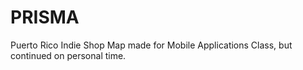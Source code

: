 # PRISMA
Puerto Rico Indie Shop Map made for Mobile Applications Class, but continued on personal time.
